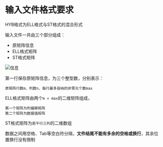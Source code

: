 # 输入文件格式要求

HYB格式为ELL格式与ST格式的混合形式

输入文件一共由三个部分组成：

* 原矩阵信息
* ELL格式矩阵
* ST格式矩阵

![信息](微信截图_20200707104802.png)


第一行保存原矩阵信息，为三个整型数，分别表示：

    原矩阵行数m、列数n、每行最多容纳的非零元个数max

ELL格式矩阵由两个``m × max``的二维矩阵组成，

    第一个矩阵为列偏移矩阵
    第二个矩阵为数据值矩阵

ST格式矩阵为``若干行三列``的二维数组

数据之间用空格、Tab等空白符分隔，**文件结尾不能有多余的空格或换行**，其余位置换行没有限制
